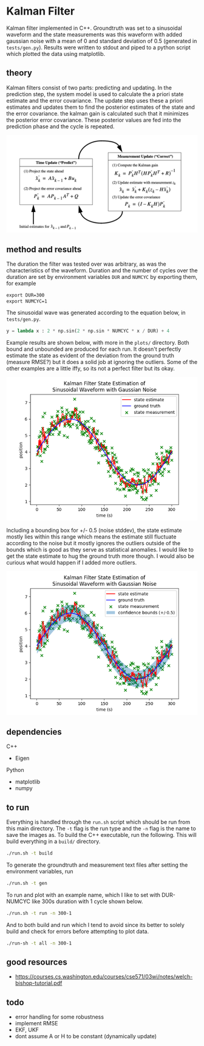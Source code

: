 # Kalman Filter

Kalman filter implemented in C++. Groundtruth was set to a sinusoidal waveform and the state measurements was this waveform with added gaussian noise with a mean of 0 and standard deviation of 0.5 (generated in `tests/gen.py`). Results were written to stdout and piped to a python script which plotted the data using matplotlib. 

## theory

Kalman filters consist of two parts: predicting and updating. In the prediction step, the system model is used to calculate the a priori state estimate and the error covariance. The update step uses these a priori estimates and updates them to find the posterior estimates of the state and the error covariance. the kalman gain is calculated such that it minimizes the posterior error covariance. These posterior values are fed into the prediction phase and the cycle is repeated. 

<p align="center"><img src="https://raw.githubusercontent.com/case0x00/kalman-filter/master/assets/diagram.png"/></p>


## method and results

The duration the filter was tested over was arbitrary, as was the characteristics of the waveform. Duration and the number of cycles over the duration are set by environment variables `DUR` and `NUMCYC` by exporting them, for example

```
export DUR=300
export NUMCYC=1
```

The sinusoidal wave was generated according to the equation below, in `tests/gen.py`. 

```python
y = lambda x : 2 * np.sin(2 * np.sin * NUMCYC * x / DUR) + 4
```

Example results are shown below, with more in the `plots/` directory. Both bound and unbounded are produced for each run. It doesn't perfectly estimate the state as evident of the deviation from the ground truth (measure RMSE?) but it does a solid job at ignoring the outliers. Some of the other examples are a little iffy, so its not a perfect filter but its okay.

<p align="center"><img src="https://raw.githubusercontent.com/case0x00/kalman-filter/master/plots/kalman_300-1.png"/></p>


Including a bounding box for +/- 0.5 (noise stddev), the state estimate mostly lies within this range which means the estimate still fluctuate according to the noise but it mostly ignores the outliers outside of the bounds which is good as they serve as statistical anomalies. I would like to get the state estimate to hug the ground truth more though. I would also be curious what would happen if I added more outliers.

<p align="center"><img src="https://raw.githubusercontent.com/case0x00/kalman-filter/master/plots/kalmanbounds_300-1.png"/></p>

## dependencies

C++
* Eigen

Python
* matplotlib
* numpy


## to run

Everything is handled through the `run.sh` script which should be run from this main directory. The `-t` flag is the run type and the `-n` flag is the name to save the images as. To build the C++ executable, run the following. This will build everything in a `build/` directory. 

```bash
./run.sh -t build
```

To generate the groundtruth and measurement text files after setting the environment variables, run

```bash
./run.sh -t gen
```

To run and plot with an example name, which I like to set with DUR-NUMCYC like 300s duration with 1 cycle shown below.

```bash
./run.sh -t run -n 300-1
```

And to both build and run which I tend to avoid since its better to solely build and check for errors before attempting to plot data.

```bash
./run-sh -t all -n 300-1
```

## good resources
* https://courses.cs.washington.edu/courses/cse571/03wi/notes/welch-bishop-tutorial.pdf

## todo
* error handling for some robustness
* implement RMSE
* EKF, UKF
* dont assume A or H to be constant (dynamically update)
